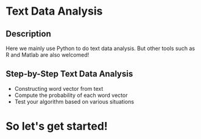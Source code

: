 # Text Data Analysis

## Description

Here we mainly use Python to do text data analysis. But other tools such as R and Matlab are also welcomed!

## Step-by-Step Text Data Analysis

- Constructing word vector from text
- Compute the probability of each word vector
- Test your algorithm based on various situations

# So let's get started!
